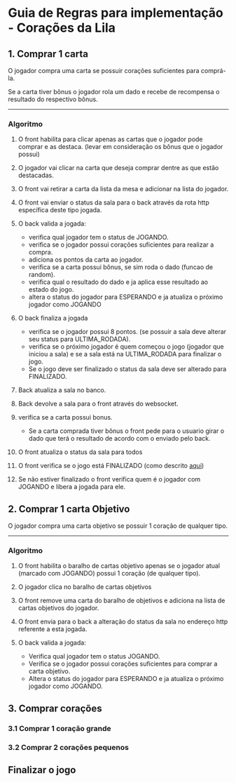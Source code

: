 # Guia de Regras para implementação - Corações da Lila

## 1. Comprar 1 carta
O jogador compra uma carta se possuir corações suficientes para comprá-la.

   Se a carta tiver bônus o jogador rola um dado e recebe de recompensa o resultado do respectivo bônus.

---

### Algoritmo

1. O front habilita para clicar apenas as cartas que o jogador pode comprar e as destaca.
    (levar em consideração os bônus que o jogador possui)

2. O jogador vai clicar na carta que deseja comprar dentre as que estão destacadas.

3. O front vai retirar a carta da lista da mesa e adicionar na lista do jogador.

4. O front vai enviar o status da sala para o back através da rota http específica deste tipo jogada.

5. O back valida a jogada:

    - verifica qual jogador tem o status de JOGANDO.
    - verifica se o jogador possui corações suficientes para realizar a compra.
    - adiciona os pontos da carta ao jogador.
    - verifica se a carta possui bônus, se sim roda o dado (funcao de random).
    - verifica qual o resultado do dado e ja aplica esse resultado ao estado do jogo.
    - altera o status do jogador para ESPERANDO e ja atualiza o próximo jogador como JOGANDO
        
6. O back finaliza a jogada

    - verifica se o jogador possui 8 pontos. (se possuir a sala deve alterar seu status para ULTIMA_RODADA).
    - verifica se o próximo jogador é quem começou o jogo (jogador que iniciou a sala) e se a sala está na ULTIMA_RODADA para finalizar o jogo.
    - Se o jogo deve ser finalizado o status da sala deve ser alterado para FINALIZADO.
    
7. Back atualiza a sala no banco.

8. Back devolve a sala para o front através do websocket.
   
9. verifica se a carta possui bonus.
    - Se a carta comprada tiver bônus o front pede para o usuario girar o dado que terá o resultado de acordo com o enviado pelo back.

10. O front atualiza o status da sala para todos
11. O front verifica se o jogo está FINALIZADO (como descrito [aqui](#finalizar-o-jogo))
12. Se não estiver finalizado o front verifica quem é o jogador com JOGANDO e libera a jogada para ele.

## 2. Comprar 1 carta Objetivo
O jogador compra uma carta objetivo se possuir 1 coração de qualquer tipo.

- - -
### Algoritmo
1. O front habilita o baralho de cartas objetivo apenas se o jogador atual (marcado com JOGANDO) possui 1 coração (de qualquer tipo).

2. O jogador clica no baralho de cartas objetivos

3. O front remove uma carta do baralho de objetivos e adiciona na lista de cartas objetivos do jogador.

4. O front envia para o back a alteração do status da sala no endereço http referente a esta jogada.

5. O back valida a jogada:
    - Verifica qual jogador tem o status JOGANDO.
    - Verifica se o jogador possui corações suficientes para comprar a carta objetivo.
    - Altera o status do jogador para ESPERANDO e ja atualiza o próximo jogador como JOGANDO.
    


## 3. Comprar corações

### 3.1 Comprar 1 coração grande

### 3.2 Comprar 2 corações pequenos


## Finalizar o jogo